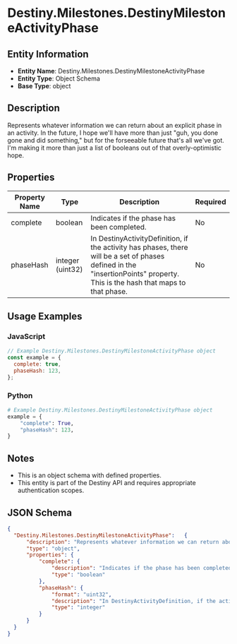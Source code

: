# Destiny.Milestones.DestinyMilestoneActivityPhase

## Entity Information
- **Entity Name**: Destiny.Milestones.DestinyMilestoneActivityPhase
- **Entity Type**: Object Schema
- **Base Type**: object

## Description
Represents whatever information we can return about an explicit phase in an activity. In the future, I hope we'll have more than just "guh, you done gone and did something," but for the forseeable future that's all we've got. I'm making it more than just a list of booleans out of that overly-optimistic hope.

## Properties

| Property Name | Type | Description | Required |
|---------------|------|-------------|----------|
| complete | boolean | Indicates if the phase has been completed. | No |
| phaseHash | integer (uint32) | In DestinyActivityDefinition, if the activity has phases, there will be a set of phases defined in the "insertionPoints" property. This is the hash that maps to that phase. | No |

## Usage Examples

### JavaScript
```javascript
// Example Destiny.Milestones.DestinyMilestoneActivityPhase object
const example = {
  complete: true,
  phaseHash: 123,
};
```

### Python
```python
# Example Destiny.Milestones.DestinyMilestoneActivityPhase object
example = {
    "complete": True,
    "phaseHash": 123,
}
```

## Notes
- This is an object schema with defined properties.
- This entity is part of the Destiny API and requires appropriate authentication scopes.

## JSON Schema
```json
{
  "Destiny.Milestones.DestinyMilestoneActivityPhase":   {
      "description": "Represents whatever information we can return about an explicit phase in an activity. In the future, I hope we'll have more than just \"guh, you done gone and did something,\" but for the forseeable future that's all we've got. I'm making it more than just a list of booleans out of that overly-optimistic hope.",
      "type": "object",
      "properties": {
          "complete": {
              "description": "Indicates if the phase has been completed.",
              "type": "boolean"
          },
          "phaseHash": {
              "format": "uint32",
              "description": "In DestinyActivityDefinition, if the activity has phases, there will be a set of phases defined in the \"insertionPoints\" property. This is the hash that maps to that phase.",
              "type": "integer"
          }
      }
  }
}
```
